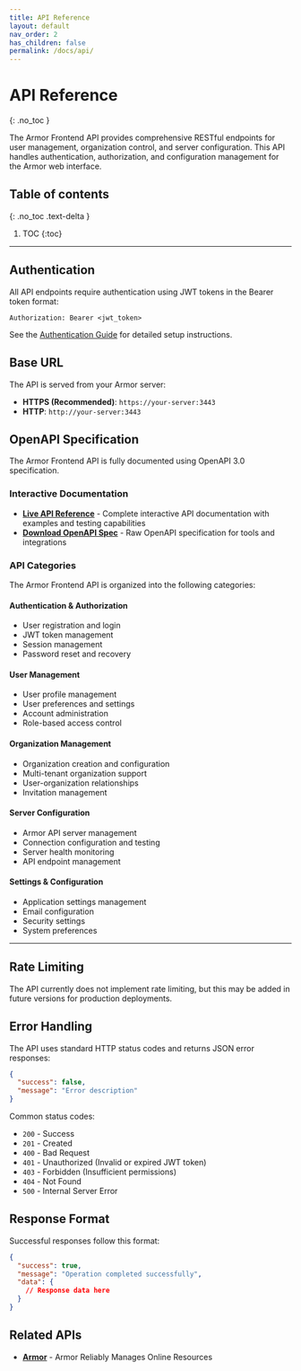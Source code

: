 ```yaml
---
title: API Reference
layout: default
nav_order: 2
has_children: false
permalink: /docs/api/
---
```


# API Reference
{: .no_toc }

The Armor Frontend API provides comprehensive RESTful endpoints for user management, organization control, and server configuration. This API handles authentication, authorization, and configuration management for the Armor web interface.

## Table of contents
{: .no_toc .text-delta }

1. TOC
{:toc}

---

## Authentication

All API endpoints require authentication using JWT tokens in the Bearer token format:

```http
Authorization: Bearer <jwt_token>
```

See the [Authentication Guide](../guides/authentication/) for detailed setup instructions.

## Base URL

The API is served from your Armor server:

- **HTTPS (Recommended)**: `https://your-server:3443`
- **HTTP**: `http://your-server:3443`

## OpenAPI Specification

The Armor Frontend API is fully documented using OpenAPI 3.0 specification.

### Interactive Documentation

- **[Live API Reference](swagger-ui.html)** - Complete interactive API documentation with examples and testing capabilities
- **[Download OpenAPI Spec](openapi.json)** - Raw OpenAPI specification for tools and integrations

### API Categories

The Armor Frontend API is organized into the following categories:

#### Authentication & Authorization
- User registration and login
- JWT token management
- Session management
- Password reset and recovery

#### User Management
- User profile management
- User preferences and settings
- Account administration
- Role-based access control

#### Organization Management  
- Organization creation and configuration
- Multi-tenant organization support
- User-organization relationships
- Invitation management

#### Server Configuration
- Armor API server management
- Connection configuration and testing
- Server health monitoring
- API endpoint management

#### Settings & Configuration
- Application settings management
- Email configuration
- Security settings
- System preferences

---

## Rate Limiting

The API currently does not implement rate limiting, but this may be added in future versions for production deployments.

## Error Handling

The API uses standard HTTP status codes and returns JSON error responses:

```json
{
  "success": false,
  "message": "Error description"
}
```

Common status codes:
- `200` - Success
- `201` - Created
- `400` - Bad Request
- `401` - Unauthorized (Invalid or expired JWT token)
- `403` - Forbidden (Insufficient permissions)
- `404` - Not Found
- `500` - Internal Server Error

## Response Format

Successful responses follow this format:

```json
{
  "success": true,
  "message": "Operation completed successfully",
  "data": {
    // Response data here
  }
}
```

## Related APIs

- **[Armor](https://armor-api.startcloud.com/)** - Armor Reliably Manages Online Resources
